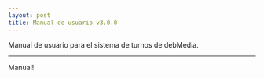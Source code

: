 ```yaml
---
layout: post
title: Manual de usuario v3.0.0
---
```


Manual de usuario para el sistema de turnos de debMedia.

---

Manual!

